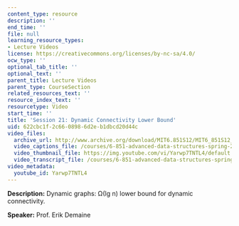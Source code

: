 ```yaml
---
content_type: resource
description: ''
end_time: ''
file: null
learning_resource_types:
- Lecture Videos
license: https://creativecommons.org/licenses/by-nc-sa/4.0/
ocw_type: ''
optional_tab_title: ''
optional_text: ''
parent_title: Lecture Videos
parent_type: CourseSection
related_resources_text: ''
resource_index_text: ''
resourcetype: Video
start_time: ''
title: 'Session 21: Dynamic Connectivity Lower Bound'
uid: 622cbc1f-2c66-0898-6d2e-b1dbcd20d44c
video_files:
  archive_url: http://www.archive.org/download/MIT6.851S12/MIT6_851S12_lec21_300k.mp4
  video_captions_file: /courses/6-851-advanced-data-structures-spring-2012/29583792e3d456a38cbc298452ad85b6_Yarwp7TNTL4.vtt
  video_thumbnail_file: https://img.youtube.com/vi/Yarwp7TNTL4/default.jpg
  video_transcript_file: /courses/6-851-advanced-data-structures-spring-2012/5611adfe6f968cddf9a40335be70efd1_Yarwp7TNTL4.pdf
video_metadata:
  youtube_id: Yarwp7TNTL4
---
```


**Description:** Dynamic graphs: Ω(lg n) lower bound for dynamic connectivity.

**Speaker:** Prof. Erik Demaine

